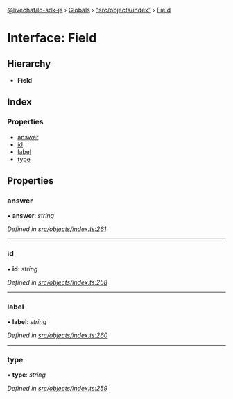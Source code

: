 [@livechat/lc-sdk-js](../README.md) › [Globals](../globals.md) › ["src/objects/index"](../modules/_src_objects_index_.md) › [Field](_src_objects_index_.field.md)

# Interface: Field

## Hierarchy

* **Field**

## Index

### Properties

* [answer](_src_objects_index_.field.md#answer)
* [id](_src_objects_index_.field.md#id)
* [label](_src_objects_index_.field.md#label)
* [type](_src_objects_index_.field.md#type)

## Properties

###  answer

• **answer**: *string*

*Defined in [src/objects/index.ts:261](https://github.com/livechat/lc-sdk-js/blob/21d7a55/src/objects/index.ts#L261)*

___

###  id

• **id**: *string*

*Defined in [src/objects/index.ts:258](https://github.com/livechat/lc-sdk-js/blob/21d7a55/src/objects/index.ts#L258)*

___

###  label

• **label**: *string*

*Defined in [src/objects/index.ts:260](https://github.com/livechat/lc-sdk-js/blob/21d7a55/src/objects/index.ts#L260)*

___

###  type

• **type**: *string*

*Defined in [src/objects/index.ts:259](https://github.com/livechat/lc-sdk-js/blob/21d7a55/src/objects/index.ts#L259)*

